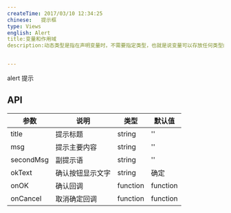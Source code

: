 ```yaml
---
createTime: 2017/03/10 12:34:25
chinese:   提示框
type: Views
english: Alert
title:变量和作用域
description:动态类型是指在声明变量时，不需要指定类型，也就是说变量可以存放任何类型的数据，直译语言是指在代码是在运行时解释执行的。同时JavaScript也是一个基于原型的语言（下一节会讲到），也是一门多范式语言，它支持面向对象编程，命令式编程以及函数式编程。 在语法上JavaScript与C语言有很多相似的地方，比如判断和循环等


---
```




alert 提示

## API
| 参数        | 说明                                                      | 类型        | 默认值 |
|----------- |---------------------------------------------------------  | ---------- |-------|
|title       | 提示标题 |string | ''|
|msg | 提示主要内容| string |'' |
|secondMsg | 副提示语 | string | ''|
|okText | 确认按钮显示文字 | string| 确定|
|onOK | 确认回调 | function | function|
|onCancel | 取消确定回调| function | function|